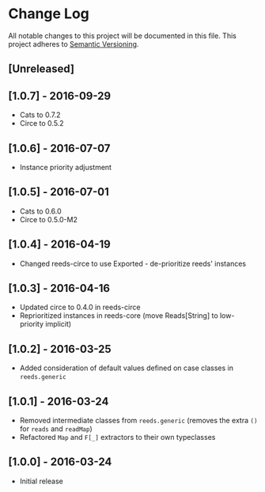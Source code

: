 # Change Log
All notable changes to this project will be documented in this file.
This project adheres to [Semantic Versioning](http://semver.org/).

## [Unreleased]

## [1.0.7] - 2016-09-29
- Cats to 0.7.2
- Circe to 0.5.2

## [1.0.6] - 2016-07-07
- Instance priority adjustment

## [1.0.5] - 2016-07-01
- Cats to 0.6.0
- Circe to 0.5.0-M2

## [1.0.4] - 2016-04-19
- Changed reeds-circe to use Exported - de-prioritize reeds' instances

## [1.0.3] - 2016-04-16
- Updated circe to 0.4.0 in reeds-circe
- Reprioritized instances in reeds-core (move Reads[String] to low-priority implicit)

## [1.0.2] - 2016-03-25
- Added consideration of default values defined on case classes in `reeds.generic`

## [1.0.1] - 2016-03-24
- Removed intermediate classes from `reeds.generic` (removes the extra `()` for `reads` and `readMap`)
- Refactored `Map` and `F[_]` extractors to their own typeclasses

## [1.0.0] - 2016-03-24
- Initial release
